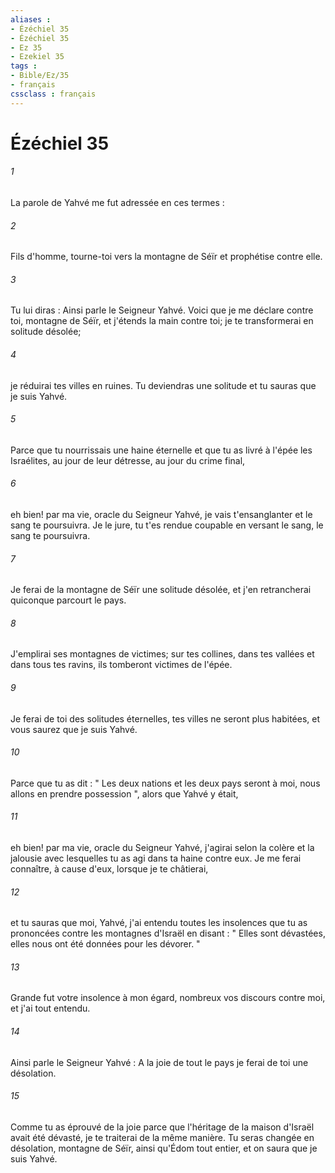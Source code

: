 ```yaml
---
aliases : 
- Ézéchiel 35
- Ézéchiel 35
- Ez 35
- Ezekiel 35
tags : 
- Bible/Ez/35
- français
cssclass : français
---
```


# Ézéchiel 35

###### 1
La parole de Yahvé me fut adressée en ces termes : 
###### 2
Fils d'homme, tourne-toi vers la montagne de Séïr et prophétise contre elle. 
###### 3
Tu lui diras : Ainsi parle le Seigneur Yahvé. Voici que je me déclare contre toi, montagne de Séïr, et j'étends la main contre toi; je te transformerai en solitude désolée; 
###### 4
je réduirai tes villes en ruines. Tu deviendras une solitude et tu sauras que je suis Yahvé. 
###### 5
Parce que tu nourrissais une haine éternelle et que tu as livré à l'épée les Israélites, au jour de leur détresse, au jour du crime final, 
###### 6
eh bien! par ma vie, oracle du Seigneur Yahvé, je vais t'ensanglanter et le sang te poursuivra. Je le jure, tu t'es rendue coupable en versant le sang, le sang te poursuivra. 
###### 7
Je ferai de la montagne de Séïr une solitude désolée, et j'en retrancherai quiconque parcourt le pays. 
###### 8
J'emplirai ses montagnes de victimes; sur tes collines, dans tes vallées et dans tous tes ravins, ils tomberont victimes de l'épée. 
###### 9
Je ferai de toi des solitudes éternelles, tes villes ne seront plus habitées, et vous saurez que je suis Yahvé. 
###### 10
Parce que tu as dit : " Les deux nations et les deux pays seront à moi, nous allons en prendre possession ", alors que Yahvé y était, 
###### 11
eh bien! par ma vie, oracle du Seigneur Yahvé, j'agirai selon la colère et la jalousie avec lesquelles tu as agi dans ta haine contre eux. Je me ferai connaître, à cause d'eux, lorsque je te châtierai, 
###### 12
et tu sauras que moi, Yahvé, j'ai entendu toutes les insolences que tu as prononcées contre les montagnes d'Israël en disant : " Elles sont dévastées, elles nous ont été données pour les dévorer. " 
###### 13
Grande fut votre insolence à mon égard, nombreux vos discours contre moi, et j'ai tout entendu. 
###### 14
Ainsi parle le Seigneur Yahvé : A la joie de tout le pays je ferai de toi une désolation. 
###### 15
Comme tu as éprouvé de la joie parce que l'héritage de la maison d'Israël avait été dévasté, je te traiterai de la même manière. Tu seras changée en désolation, montagne de Séïr, ainsi qu'Édom tout entier, et on saura que je suis Yahvé. 
